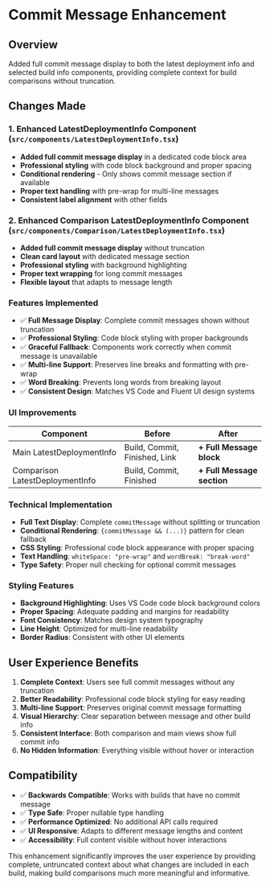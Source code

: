 # Commit Message Enhancement

## Overview
Added full commit message display to both the latest deployment info and selected build info components, providing complete context for build comparisons without truncation.

## Changes Made

### 1. Enhanced LatestDeploymentInfo Component (`src/components/LatestDeploymentInfo.tsx`)
- **Added full commit message display** in a dedicated code block area
- **Professional styling** with code block background and proper spacing
- **Conditional rendering** - Only shows commit message section if available
- **Proper text handling** with pre-wrap for multi-line messages
- **Consistent label alignment** with other fields

### 2. Enhanced Comparison LatestDeploymentInfo Component (`src/components/Comparison/LatestDeploymentInfo.tsx`)
- **Added full commit message display** without truncation
- **Clean card layout** with dedicated message section
- **Professional styling** with background highlighting
- **Proper text wrapping** for long commit messages
- **Flexible layout** that adapts to message length

### Features Implemented
- ✅ **Full Message Display**: Complete commit messages shown without truncation
- ✅ **Professional Styling**: Code block styling with proper backgrounds
- ✅ **Graceful Fallback**: Components work correctly when commit message is unavailable
- ✅ **Multi-line Support**: Preserves line breaks and formatting with pre-wrap
- ✅ **Word Breaking**: Prevents long words from breaking layout
- ✅ **Consistent Design**: Matches VS Code and Fluent UI design systems

### UI Improvements
| Component | Before | After |
|-----------|--------|-------|
| Main LatestDeploymentInfo | Build, Commit, Finished, Link | **+ Full Message block** |
| Comparison LatestDeploymentInfo | Build, Commit, Finished | **+ Full Message section** |

### Technical Implementation
- **Full Text Display**: Complete `commitMessage` without splitting or truncation
- **Conditional Rendering**: `{commitMessage && (...)}` pattern for clean fallback
- **CSS Styling**: Professional code block appearance with proper spacing
- **Text Handling**: `whiteSpace: "pre-wrap"` and `wordBreak: "break-word"`
- **Type Safety**: Proper null checking for optional commit messages

### Styling Features
- **Background Highlighting**: Uses VS Code code block background colors
- **Proper Spacing**: Adequate padding and margins for readability
- **Font Consistency**: Matches design system typography
- **Line Height**: Optimized for multi-line readability
- **Border Radius**: Consistent with other UI elements

## User Experience Benefits
1. **Complete Context**: Users see full commit messages without any truncation
2. **Better Readability**: Professional code block styling for easy reading
3. **Multi-line Support**: Preserves original commit message formatting
4. **Visual Hierarchy**: Clear separation between message and other build info
5. **Consistent Interface**: Both comparison and main views show full commit info
6. **No Hidden Information**: Everything visible without hover or interaction

## Compatibility
- ✅ **Backwards Compatible**: Works with builds that have no commit message
- ✅ **Type Safe**: Proper nullable type handling
- ✅ **Performance Optimized**: No additional API calls required
- ✅ **UI Responsive**: Adapts to different message lengths and content
- ✅ **Accessibility**: Full content visible without hover interactions

This enhancement significantly improves the user experience by providing complete, untruncated context about what changes are included in each build, making build comparisons much more meaningful and informative.
